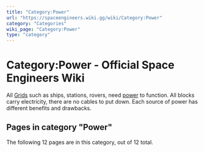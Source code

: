 ```yaml
---
title: "Category:Power"
url: "https://spaceengineers.wiki.gg/wiki/Category:Power"
category: "Categories"
wiki_page: "Category:Power"
type: "category"
---
```


# Category:Power - Official Space Engineers Wiki

All [Grids](https://spaceengineers.wiki.gg/wiki/Grid "Grid") such as ships, stations, rovers, need [power](https://spaceengineers.wiki.gg/wiki/Power "Power") to function. All blocks carry electricity, there are no cables to put down. Each source of power has different benefits and drawbacks.

## Pages in category "Power"

The following 12 pages are in this category, out of 12 total.